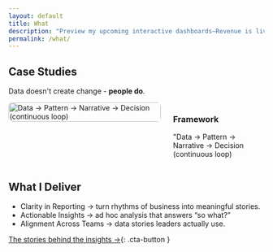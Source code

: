 ```yaml
---
layout: default
title: What
description: "Preview my upcoming interactive dashboards—Revenue is live in preview, with HR and Marketing dashboards coming soon!"
permalink: /what/
---
```


## Case Studies
Data doesn't create change - **people do**.  
<div style="display: flex; align-items: flex-start; gap: 1.5rem; flex-wrap: wrap;">
  <picture>
    <source 
      srcset="{{ '/assets/images/Data Journey.svg' | relative_url }}" 
      media="(prefers-color-scheme: dark)">
    <img 
      src="{{ '/assets/images/Data Journey.svg' | relative_url }}" 
      alt="Data → Pattern → Narrative → Decision (continuous loop)"
      style="width: 100%; max-width: 300px; height: auto; border-radius: 8px; align-self: flex-start;">
  </picture>
    <div style="flex: 1;">  
      <h3>Framework</h3>
      <p>"Data → Pattern → Narrative → Decision (continuous loop)</p>
    </div>
</div>

## What I Deliver
 - Clarity in Reporting → turn rhythms of business into meaningful stories.
 - Actionable Insights → ad hoc analysis that answers “so what?”
 - Alignment Across Teams → data stories leaders actually use.

[The stories behind the insights →](/why/){: .cta-button }
